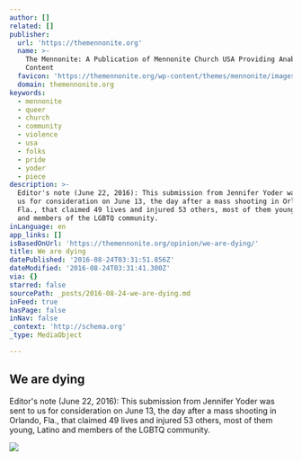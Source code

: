 ```yaml
---
author: []
related: []
publisher:
  url: 'https://themennonite.org'
  name: >-
    The Mennonite: A Publication of Mennonite Church USA Providing Anabaptist
    Content
  favicon: 'https://themennonite.org/wp-content/themes/mennonite/images/favicon.ico'
  domain: themennonite.org
keywords:
  - mennonite
  - queer
  - church
  - community
  - violence
  - usa
  - folks
  - pride
  - yoder
  - piece
description: >-
  Editor's note (June 22, 2016): This submission from Jennifer Yoder was sent to
  us for consideration on June 13, the day after a mass shooting in Orlando,
  Fla., that claimed 49 lives and injured 53 others, most of them young, Latino
  and members of the LGBTQ community.
inLanguage: en
app_links: []
isBasedOnUrl: 'https://themennonite.org/opinion/we-are-dying/'
title: We are dying
datePublished: '2016-08-24T03:31:51.856Z'
dateModified: '2016-08-24T03:31:41.300Z'
via: {}
starred: false
sourcePath: _posts/2016-08-24-we-are-dying.md
inFeed: true
hasPage: false
inNav: false
_context: 'http://schema.org'
_type: MediaObject

---
```

<article style=""><h1>We are dying</h1><p>Editor's note (June 22, 2016): This submission from Jennifer Yoder was sent to us for consideration on June 13, the day after a mass shooting in Orlando, Fla., that claimed 49 lives and injured 53 others, most of them young, Latino and members of the LGBTQ community.</p><img src="https://themennonite.org/wp-content/uploads/2016/06/JayYoder-1-174x310.jpg" /></article>